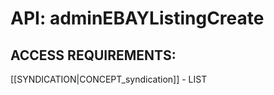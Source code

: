 # API: adminEBAYListingCreate


## ACCESS REQUIREMENTS: ##
[[SYNDICATION|CONCEPT_syndication]] - LIST

